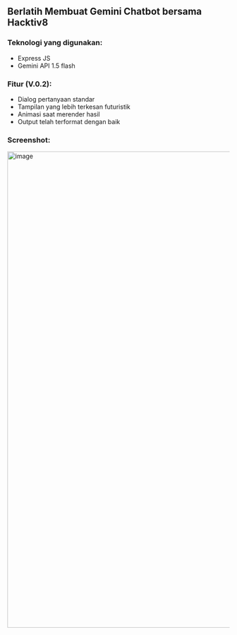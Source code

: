 ## Berlatih Membuat Gemini Chatbot bersama Hacktiv8
### Teknologi yang digunakan:
- Express JS
- Gemini API 1.5 flash

### Fitur (V.0.2):
- Dialog pertanyaan standar
- Tampilan yang lebih terkesan futuristik
- Animasi saat merender hasil
- Output telah terformat dengan baik

### Screenshot:
<img width="1920" height="1080" alt="image" src="https://github.com/user-attachments/assets/2433602d-195d-40b1-8276-781085c007dd" />
